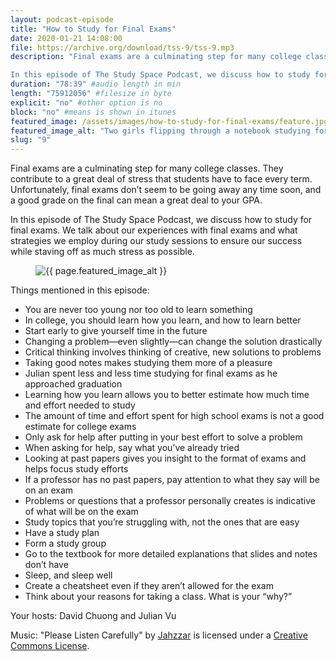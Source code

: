 ```yaml
---
layout: podcast-episode
title: "How to Study for Final Exams"
date: 2020-01-21 14:08:00
file: https://archive.org/download/tss-9/tss-9.mp3
description: "Final exams are a culminating step for many college classes. They contribute to a great deal of stress that students have to face every term. Unfortunately, final exams don’t seem to be going away any time soon, and a good grade on the final can mean a great deal to your GPA. 

In this episode of The Study Space Podcast, we discuss how to study for final exams. We talk about our experiences with final exams and what strategies we employ during our study sessions to ensure our success while staving off as much stress as possible."
duration: "78:39" #audio length in min
length: "75912056" #filesize in byte
explicit: "no" #other option is no
block: "no" #means is shown in itunes
featured_image: /assets/images/how-to-study-for-final-exams/feature.jpg
featured_image_alt: "Two girls flipping through a notebook studying for a final exam"
slug: "9"
---
```


Final exams are a culminating step for many college classes. They contribute to a great deal of stress that students have to face every term. Unfortunately, final exams don’t seem to be going away any time soon, and a good grade on the final can mean a great deal to your GPA.

In this episode of The Study Space Podcast, we discuss how to study for final exams. We talk about our experiences with final exams and what strategies we employ during our study sessions to ensure our success while staving off as much stress as possible.

<figure class="figure">
    <img src="{{ page.featured_image }}" alt="{{ page.featured_image_alt }}" class="mx-auto mt-5 mb-2 d-block w-75" />
</figure>

Things mentioned in this episode:

-   You are never too young nor too old to learn something
-   In college, you should learn how you learn, and how to learn better
-   Start early to give yourself time in the future
-   Changing a problem—even slightly—can change the solution drastically
-   Critical thinking involves thinking of creative, new solutions to problems
-   Taking good notes makes studying them more of a pleasure
-   Julian spent less and less time studying for final exams as he approached graduation
-   Learning how you learn allows you to better estimate how much time and effort needed to study
-   The amount of time and effort spent for high school exams is not a good estimate for college exams
-   Only ask for help after putting in your best effort to solve a problem
-   When asking for help, say what you’ve already tried
-   Looking at past papers gives you insight to the format of exams and helps focus study efforts
-   If a professor has no past papers, pay attention to what they say will be on an exam
-   Problems or questions that a professor personally creates is indicative of what will be on the exam
-   Study topics that you’re struggling with, not the ones that are easy
-   Have a study plan
-   Form a study group
-   Go to the textbook for more detailed explanations that slides and notes don’t have
-   Sleep, and sleep well
-   Create a cheatsheet even if they aren’t allowed for the exam
-   Think about your reasons for taking a class. What is your “why?”

Your hosts: David Chuong and Julian Vu

Music: "Please Listen Carefully" by [Jahzzar](https://soundcloud.com/jahzzar) is licensed under a [Creative Commons License](http://creativecommons.org/licenses/by-sa/3.0/).
